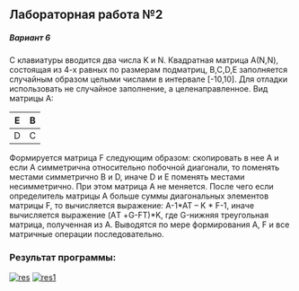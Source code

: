 ## Лабораторная работа №2
##### Вариант 6
С клавиатуры вводится два числа K и N. Квадратная матрица А(N,N), состоящая из 4-х равных по размерам подматриц, B,C,D,E заполняется случайным образом целыми числами в интервале [-10,10]. Для отладки использовать не случайное заполнение, а целенаправленное. Вид матрицы А: 

|   E |  B |
| ------------ | ------------ |
| D   | C   |

Формируется матрица F следующим образом: скопировать в нее А и если А симметрична относительно побочной диагонали, то поменять местами симметрично В и  D, иначе D и Е поменять местами несимметрично. При этом матрица А не меняется. После чего если определитель матрицы А больше суммы диагональных элементов матрицы F, то вычисляется выражение: A-1*AT – K * F-1, иначе вычисляется выражение (AТ +G-FТ)*K, где G-нижняя треугольная матрица, полученная из А. Выводятся по мере формирования А, F и все матричные операции последовательно.
### Результат программы:
<a href="https://ibb.co/3y991Pz"><img src="https://i.ibb.co/TBxxcNL/res.png" alt="res" border="0"></a>
<a href="https://ibb.co/bbhf6sn"><img src="https://i.ibb.co/SfTL6tp/res1.png" alt="res1" border="0"></a>
